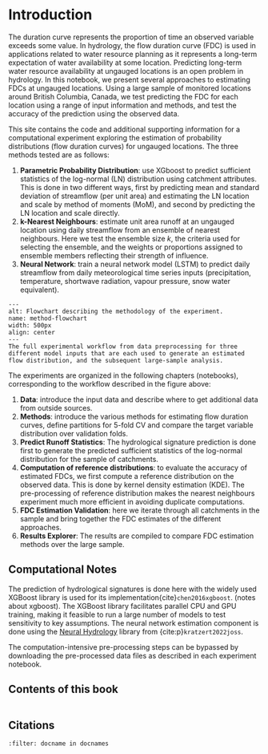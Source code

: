 # Introduction

The duration curve represents the proportion of time an observed variable exceeds some value.  In hydrology, the flow duration curve (FDC) is used in applications related to water resource planning as it represents a long-term expectation of water availability at some location.  Predicting long-term water resource availability at ungauged locations is an open problem in hydrology.  In this notebook, we present several approaches to estimating FDCs at ungauged locations.  Using a large sample of monitored locations around British Columbia, Canada, we test predicting the FDC for each location using a range of input information and methods, and test the accuracy of the prediction using the observed data.

This site contains the code and additional supporting information for a computational experiment exploring the estimation of probability distributions (flow duration curves) for ungauged locations.  The three methods tested are as follows:

1. **Parametric Probability Distribution**: use XGboost to predict sufficient statistics of the log-normal (LN) distribution using catchment attributes.  This is done in two different ways, first by predicting mean and standard deviation of streamflow (per unit area) and estimating the LN location and scale by method of moments (MoM), and second by predicting the LN location and scale directly.  
2. **k-Nearest Neighbours**: estimate unit area runoff at an ungauged location using daily streamflow from an ensemble of nearest neighbours.  Here we test the ensemble size $k$, the criteria used for selecting the ensemble, and the weights or proportions assigned to ensemble members reflecting their strength of influence.
3. **Neural Network**: train a neural network model (LSTM) to predict daily streamflow from daily meteorological time series inputs (precipitation, temperature, shortwave radiation, vapour pressure, snow water equivalent). 


```{figure} notebooks/images/method_flowchart.jpeg
---
alt: Flowchart describing the methodology of the experiment.
name: method-flowchart
width: 500px
align: center
---
The full experimental workflow from data preprocessing for three different model inputs that are each used to generate an estimated flow distribution, and the subsequent large-sample analysis.  
```

The experiments are organized in the following chapters (notebooks), corresponding to the workflow described in the figure above:

1.  **Data**: introduce the input data and describe where to get additional data from outside sources.
2.  **Methods**: introduce the various methods for estimating flow duration curves, define partitions for 5-fold CV and compare the target variable distribution over validation folds.
3.  **Predict Runoff Statistics**: The hydrological signature prediction is done first to generate the predicted sufficient statistics of the log-normal distribution for the sample of catchments.
4.  **Computation of reference distributions**: to evaluate the accuracy of estimated FDCs, we first compute a reference distribution on the observed data.  This is done by kernel density estimation (KDE).  The pre-processing of reference distribution makes the nearest neighbours experiment much more efficient in avoiding duplicate computations.
5.  **FDC Estimation Validation**: here we iterate through all catchments in the sample and bring together the FDC estimates of the different approaches.
6.  **Results Explorer**: The results are compiled to compare FDC estimation methods over the large sample.  

## Computational Notes

The prediction of hydrological signatures is done here with the widely used XGBoost library is used for its implementation{cite}`chen2016xgboost`.  (notes about xgboost).  The XGBoost library facilitates parallel CPU and GPU training, making it feasible to run a large number of models to test sensitivity to key assumptions.  The neural network estimation component is done using the [Neural Hydrology](https://github.com/neuralhydrology/neuralhydrology) library from {cite:p}`kratzert2022joss`.

The computation-intensive pre-processing steps can be bypassed by downloading the pre-processed data files as described in each experiment notebook.

## Contents of this book

```{tableofcontents}
```

## Citations 

```{bibliography}
:filter: docname in docnames
```
